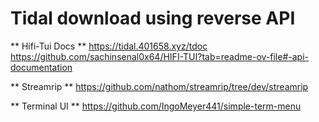 # Tidal download using reverse API

** Hifi-Tui Docs **
https://tidal.401658.xyz/tdoc
https://github.com/sachinsenal0x64/HIFI-TUI?tab=readme-ov-file#-api-documentation

** Streamrip **
https://github.com/nathom/streamrip/tree/dev/streamrip

** Terminal UI **
https://github.com/IngoMeyer441/simple-term-menu